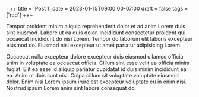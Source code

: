 +++
title = 'Post 1'
date = 2023-01-15T09:00:00-07:00
draft = false
tags = ['red']
+++

Tempor proident minim aliquip reprehenderit dolor et ad anim Lorem duis sint eiusmod.
Labore ut ea duis dolor.
Incididunt consectetur proident qui occaecat incididunt do nisi Lorem.
Tempor do laborum elit laboris excepteur eiusmod do.
Eiusmod nisi excepteur ut amet pariatur adipisicing Lorem.

Occaecat nulla excepteur dolore excepteur duis eiusmod ullamco officia anim in voluptate ea occaecat officia.
Cillum sint esse velit ea officia minim fugiat.
Elit ea esse id aliquip pariatur cupidatat id duis minim incididunt ea ea.
Anim ut duis sunt nisi.
Culpa cillum sit voluptate voluptate eiusmod dolor.
Enim nisi Lorem ipsum irure est excepteur voluptate eu in enim nisi.
Nostrud ipsum Lorem anim sint labore consequat do.